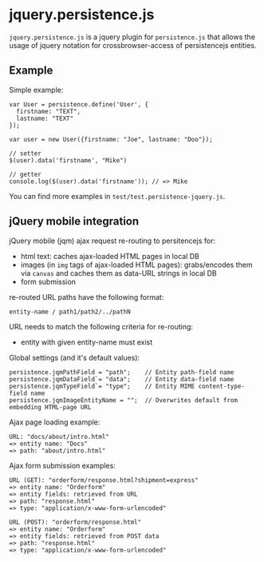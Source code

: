 # jquery.persistence.js

`jquery.persistence.js` is a jquery plugin for `persistence.js` that
allows the usage of jquery notation for crossbrowser-access of
persistencejs entities.
 
Example
-------

Simple example:

    var User = persistence.define('User', {
      firstname: "TEXT",
      lastname: "TEXT"
    });

    var user = new User({firstname: "Joe", lastname: "Doo"});

    // setter   
    $(user).data('firstname', "Mike") 

    // getter
    console.log($(user).data('firstname')); // => Mike

You can find more examples in `test/test.persistence-jquery.js`.
         

## jQuery mobile integration
jQuery mobile (jqm) ajax request re-routing to persitencejs for:  

* html text: caches ajax-loaded HTML pages in local DB
* images (in `img` tags of ajax-loaded HTML pages): grabs/encodes them via `canvas` and caches them as data-URL strings in local DB
* form submission

re-routed URL paths have the following format:
    
    entity-name / path1/path2/../pathN

URL needs to match the following criteria for re-routing:  

* entity with given entity-name must exist
  
Global settings (and it's default values):

    persistence.jqmPathField = "path";    // Entity path-field name
    persistence.jqmDataField`= "data";    // Entity data-field name
    persistence.jqmTypeField`= "type";    // Entity MIME content-type-field name
    persistence.jqmImageEntityName = "";  // Overwrites default from embedding HTML-page URL

Ajax page loading example:

    URL: "docs/about/intro.html"
    => entity name: "Docs"
    => path: "about/intro.html"

Ajax form submission examples: 

    URL (GET): "orderform/response.html?shipment=express"
    => entity name: "Orderform"
    => entity fields: retrieved from URL
    => path: "response.html"
    => type: "application/x-www-form-urlencoded"

    URL (POST): "orderform/response.html"
    => entity name: "Orderform" 
    => entity fields: retrieved from POST data
    => path: "response.html"
    => type: "application/x-www-form-urlencoded"